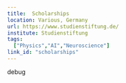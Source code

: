 ```yaml
---
title:  Scholarships
location: Various, Germany
url: https://www.studienstiftung.de/
institute: Studienstiftung
tags:
  ["Physics","AI","Neuroscience"]
link_id: "scholarships"
---
```


debug